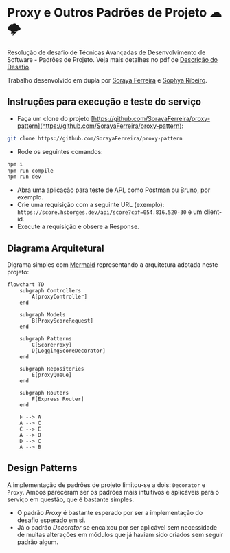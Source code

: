 # Proxy e Outros Padrões de Projeto ☁🌩
Resolução de desafio de Técnicas Avançadas de Desenvolvimento de Software - Padrões de Projeto. 
Veja mais detalhes no pdf de [Descrição do Desafio](./ChallengeDescriptionProxy.pdf).

Trabalho desenvolvido em dupla por [Soraya Ferreira](https://github.com/SorayaFerreira) e [Sophya Ribeiro](https://github.com/sophya-ribeiro).


## Instruções para execução e teste do serviço

- Faça um clone do projeto [https://github.com/SorayaFerreira/proxy-pattern](https://github.com/SorayaFerreira/proxy-pattern):

```bash
git clone https://github.com/SorayaFerreira/proxy-pattern
```
- Rode os seguintes comandos:

```bash
npm i
npm run compile
npm run dev
```

- Abra uma aplicação para teste de API, como Postman ou Bruno, por exemplo. 
- Crie uma requisição com a seguinte URL (exemplo): `https://score.hsborges.dev/api/score?cpf=054.816.520-30` e um client-id. 
- Execute a requisição e obsere a Response.

## Diagrama Arquitetural

Digrama simples com [Mermaid](https://mermaid.js.org/syntax/flowchart.html) representando a arquitetura adotada neste projeto:

```mermaid
flowchart TD
    subgraph Controllers
        A[proxyController]
    end

    subgraph Models
        B[ProxyScoreRequest]
    end

    subgraph Patterns
        C[ScoreProxy]
        D[LoggingScoreDecorator]
    end

    subgraph Repositories
        E[proxyQueue]
    end

    subgraph Routers
        F[Express Router]
    end

    F --> A
    A --> C
    C --> E
    A --> D
    D --> C
    A --> B
```

## Design Patterns
A implementação de padrões de projeto limitou-se a dois: `Decorator` e `Proxy`. Ambos pareceram ser os padrões mais intuitivos e aplicáveis para o serviço em questão, que é bastante simples. 
- O padrão _Proxy_ é bastante esperado por ser a implementação do desafio esperado em si. 
- Já o padrão _Decorator_ se encaixou por ser aplicável sem necessidade de muitas alterações em módulos que já haviam sido criados sem seguir padrão algum.
